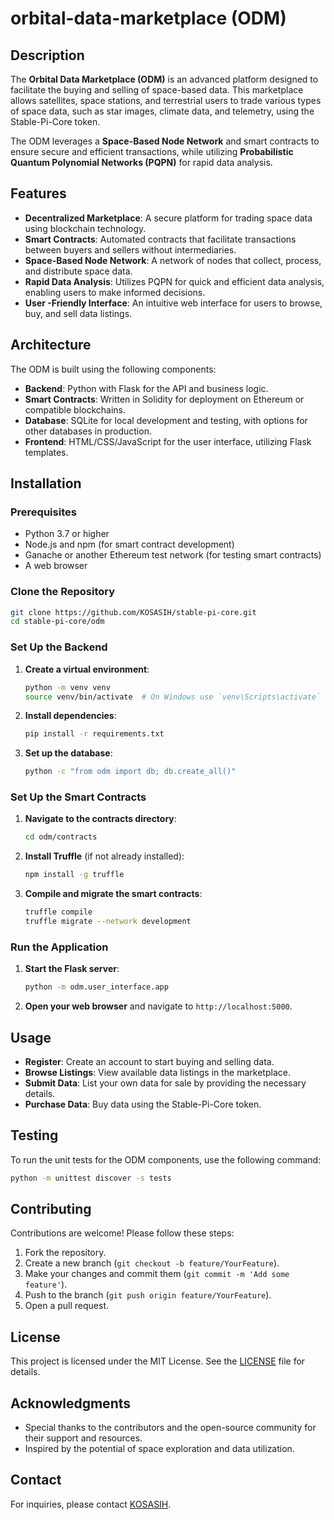 # orbital-data-marketplace (ODM)

## Description
The **Orbital Data Marketplace (ODM)** is an advanced platform designed to facilitate the buying and selling of space-based data. This marketplace allows satellites, space stations, and terrestrial users to trade various types of space data, such as star images, climate data, and telemetry, using the Stable-Pi-Core token. 

The ODM leverages a **Space-Based Node Network** and smart contracts to ensure secure and efficient transactions, while utilizing **Probabilistic Quantum Polynomial Networks (PQPN)** for rapid data analysis.

## Features
- **Decentralized Marketplace**: A secure platform for trading space data using blockchain technology.
- **Smart Contracts**: Automated contracts that facilitate transactions between buyers and sellers without intermediaries.
- **Space-Based Node Network**: A network of nodes that collect, process, and distribute space data.
- **Rapid Data Analysis**: Utilizes PQPN for quick and efficient data analysis, enabling users to make informed decisions.
- **User -Friendly Interface**: An intuitive web interface for users to browse, buy, and sell data listings.

## Architecture
The ODM is built using the following components:
- **Backend**: Python with Flask for the API and business logic.
- **Smart Contracts**: Written in Solidity for deployment on Ethereum or compatible blockchains.
- **Database**: SQLite for local development and testing, with options for other databases in production.
- **Frontend**: HTML/CSS/JavaScript for the user interface, utilizing Flask templates.

## Installation

### Prerequisites
- Python 3.7 or higher
- Node.js and npm (for smart contract development)
- Ganache or another Ethereum test network (for testing smart contracts)
- A web browser

### Clone the Repository
```bash
git clone https://github.com/KOSASIH/stable-pi-core.git
cd stable-pi-core/odm
```

### Set Up the Backend
1. **Create a virtual environment**:
   ```bash
   python -m venv venv
   source venv/bin/activate  # On Windows use `venv\Scripts\activate`
   ```

2. **Install dependencies**:
   ```bash
   pip install -r requirements.txt
   ```

3. **Set up the database**:
   ```bash
   python -c "from odm import db; db.create_all()"
   ```

### Set Up the Smart Contracts
1. **Navigate to the contracts directory**:
   ```bash
   cd odm/contracts
   ```

2. **Install Truffle** (if not already installed):
   ```bash
   npm install -g truffle
   ```

3. **Compile and migrate the smart contracts**:
   ```bash
   truffle compile
   truffle migrate --network development
   ```

### Run the Application
1. **Start the Flask server**:
   ```bash
   python -m odm.user_interface.app
   ```

2. **Open your web browser** and navigate to `http://localhost:5000`.

## Usage
- **Register**: Create an account to start buying and selling data.
- **Browse Listings**: View available data listings in the marketplace.
- **Submit Data**: List your own data for sale by providing the necessary details.
- **Purchase Data**: Buy data using the Stable-Pi-Core token.

## Testing
To run the unit tests for the ODM components, use the following command:
```bash
python -m unittest discover -s tests
```

## Contributing
Contributions are welcome! Please follow these steps:
1. Fork the repository.
2. Create a new branch (`git checkout -b feature/YourFeature`).
3. Make your changes and commit them (`git commit -m 'Add some feature'`).
4. Push to the branch (`git push origin feature/YourFeature`).
5. Open a pull request.

## License
This project is licensed under the MIT License. See the [LICENSE](LICENSE) file for details.

## Acknowledgments
- Special thanks to the contributors and the open-source community for their support and resources.
- Inspired by the potential of space exploration and data utilization.

## Contact
For inquiries, please contact [KOSASIH](https://github.com/KOSASIH).

